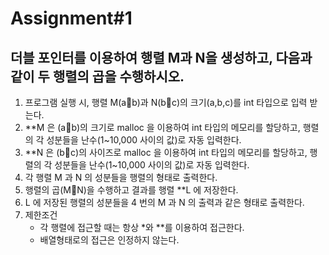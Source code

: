 # Assignment#1

## 더블 포인터를 이용하여 행렬 M과 N을 생성하고, 다음과 같이 두 행렬의 곱을 수행하시오.

1. 프로그램 실행 시, 행렬 M(ab)과 N(bc)의 크기(a,b,c)를 int 타입으로 입력 받는다.
2. **M 은 (ab)의 크기로 malloc 을 이용하여 int 타입의 메모리를 할당하고, 행렬의 각 성분들을 난수(1~10,000 사이의 값)로 자동 입력한다.
3. **N 은 (bc)의 사이즈로 malloc 을 이용하여 int 타입의 메모리를 할당하고, 행렬의 각 성분들을 난수(1~10,000 사이의 값)로 자동 입력한다.
4. 각 행렬 M 과 N 의 성분들을 행렬의 형태로 출력한다.
5. 행렬의 곱(MN)을 수행하고 결과를 행렬 **L 에 저장한다.
6. L 에 저장된 행렬의 성분들을 4 번의 M 과 N 의 출력과 같은 형태로 출력한다.
7. 제한조건
    - 각 행렬에 접근할 때는 항상 *와 **를 이용하여 접근한다.
    - 배열형태로의 접근은 인정하지 않는다.
